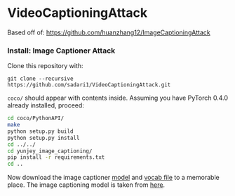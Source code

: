 # VideoCaptioningAttack

Based off of: https://github.com/huanzhang12/ImageCaptioningAttack

### Install: Image Captioner Attack

Clone this repository with:

`git clone --recursive https://github.com/sadari1/VideoCaptioningAttack.git`

`coco/` should appear with contents inside. Assuming you have PyTorch 0.4.0 already installed, proceed:

```bash
cd coco/PythonAPI/
make
python setup.py build
python setup.py install
cd ../../
cd yunjey_image_captioning/
pip install -r requirements.txt
cd ..
```

Now download the image captioner [model](https://www.dropbox.com/s/ne0ixz5d58ccbbz/pretrained_model.zip?dl=0) and [vocab file](https://www.dropbox.com/s/26adb7y9m98uisa/vocap.zip?dl=0) to a memorable place. The image captioning model is taken from [here](https://github.com/yunjey/pytorch-tutorial/tree/master/tutorials/03-advanced/image_captioning).

 

